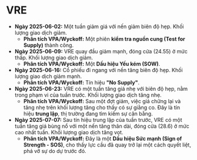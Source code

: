 # VRE

- **Ngày 2025-06-02:** Một tuần giảm giá với nến giảm biên độ hẹp. Khối lượng giao dịch giảm.
    - **Phân tích VPA/Wyckoff:** Một phiên **kiểm tra nguồn cung (Test for Supply)** thành công.
- **Ngày 2025-06-09:** VRE quay đầu giảm mạnh, đóng cửa (24.55) ở mức thấp. Khối lượng giao dịch giảm.
    - **Phân tích VPA/Wyckoff:** Một **Dấu hiệu Yếu kém (SOW)**.
- **Ngày 2025-06-16:** Cổ phiếu đi ngang với nến tăng biên độ hẹp. Khối lượng giao dịch giảm mạnh.
    - **Phân tích VPA/Wyckoff:** Tín hiệu **"No Supply"**.
- **Ngày 2025-06-23:** VRE có một tuần tăng giá nhẹ với biên độ hẹp, nằm trong phạm vi của tuần trước. Khối lượng giao dịch tăng nhẹ.
    - **Phân tích VPA/Wyckoff:** Sau một đợt giảm, việc giá chững lại và tăng nhẹ trên khối lượng tăng cho thấy có sự giằng co. Đây là tín hiệu **trung lập**, thị trường đang tìm kiếm sự cân bằng.
- **Ngày 2025-07-07:** Sau tín hiệu trung lập của tuần trước, VRE có một tuần tăng giá bùng nổ với một nến tăng thân dài, đóng cửa (28.6) ở mức cao nhất tuần. Khối lượng giao dịch tăng vọt.
    - **Phân tích VPA/Wyckoff:** Đây là một **Dấu hiệu Sức mạnh (Sign of Strength - SOS)**, cho thấy lực cầu đã quay trở lại một cách quyết liệt, phá vỡ sự do dự trước đó.


